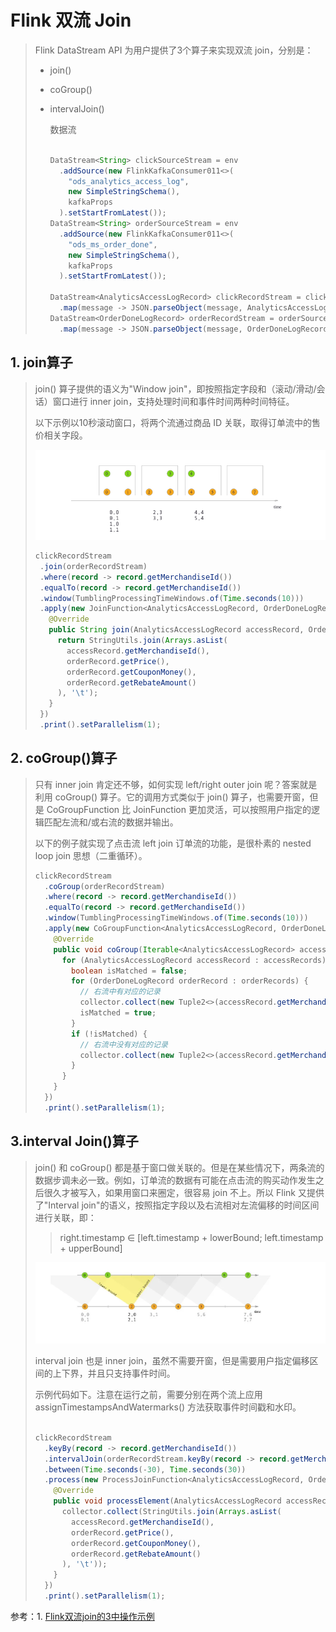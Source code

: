 

# Flink 双流 Join

> Flink DataStream API 为用户提供了3个算子来实现双流 join，分别是：
>
> - join()
>
> - coGroup()
>
> - intervalJoin()
>
>   数据流
>
>   ```java
>     
>   DataStream<String> clickSourceStream = env
>     .addSource(new FlinkKafkaConsumer011<>(
>       "ods_analytics_access_log",
>       new SimpleStringSchema(),
>       kafkaProps
>     ).setStartFromLatest());
>   DataStream<String> orderSourceStream = env
>     .addSource(new FlinkKafkaConsumer011<>(
>       "ods_ms_order_done",
>       new SimpleStringSchema(),
>       kafkaProps
>     ).setStartFromLatest());
>     
>   DataStream<AnalyticsAccessLogRecord> clickRecordStream = clickSourceStream
>     .map(message -> JSON.parseObject(message, AnalyticsAccessLogRecord.class));
>   DataStream<OrderDoneLogRecord> orderRecordStream = orderSourceStream
>     .map(message -> JSON.parseObject(message, OrderDoneLogRecord.class));
>   ```

## 1. join算子

>  join() 算子提供的语义为"Window join"，即按照指定字段和（滚动/滑动/会话）窗口进行 inner join，支持处理时间和事件时间两种时间特征。
>
>以下示例以10秒滚动窗口，将两个流通过商品 ID 关联，取得订单流中的售价相关字段。
>
>![image-20201127160806918](flilnk%E5%8F%8C%E6%B5%81join.assets/image-20201127160806918.png)
>
>```java
>clickRecordStream
>  .join(orderRecordStream)
>  .where(record -> record.getMerchandiseId())
>  .equalTo(record -> record.getMerchandiseId())
>  .window(TumblingProcessingTimeWindows.of(Time.seconds(10)))
>  .apply(new JoinFunction<AnalyticsAccessLogRecord, OrderDoneLogRecord, String>() {
>    @Override
>    public String join(AnalyticsAccessLogRecord accessRecord, OrderDoneLogRecord orderRecord) throws Exception {
>      return StringUtils.join(Arrays.asList(
>        accessRecord.getMerchandiseId(),
>        orderRecord.getPrice(),
>        orderRecord.getCouponMoney(),
>        orderRecord.getRebateAmount()
>      ), '\t');
>    }
>  })
>  .print().setParallelism(1);
>```
>
>

## 2. coGroup()算子

> 只有 inner join 肯定还不够，如何实现 left/right outer join 呢？答案就是利用 coGroup() 算子。它的调用方式类似于 join() 算子，也需要开窗，但是 CoGroupFunction 比 JoinFunction 更加灵活，可以按照用户指定的逻辑匹配左流和/或右流的数据并输出。
>
> 以下的例子就实现了点击流 left join 订单流的功能，是很朴素的 nested loop join 思想（二重循环）。
>
> ```java
> clickRecordStream
>   .coGroup(orderRecordStream)
>   .where(record -> record.getMerchandiseId())
>   .equalTo(record -> record.getMerchandiseId())
>   .window(TumblingProcessingTimeWindows.of(Time.seconds(10)))
>   .apply(new CoGroupFunction<AnalyticsAccessLogRecord, OrderDoneLogRecord, Tuple2<String, Long>>() {
>     @Override
>     public void coGroup(Iterable<AnalyticsAccessLogRecord> accessRecords, Iterable<OrderDoneLogRecord> orderRecords, Collector<Tuple2<String, Long>> collector) throws Exception {
>       for (AnalyticsAccessLogRecord accessRecord : accessRecords) {
>         boolean isMatched = false;
>         for (OrderDoneLogRecord orderRecord : orderRecords) {
>           // 右流中有对应的记录
>           collector.collect(new Tuple2<>(accessRecord.getMerchandiseName(), orderRecord.getPrice()));
>           isMatched = true;
>         }
>         if (!isMatched) {
>           // 右流中没有对应的记录
>           collector.collect(new Tuple2<>(accessRecord.getMerchandiseName(), null));
>         }
>       }
>     }
>   })
>   .print().setParallelism(1);
> ```
>
> 

## 3.interval Join()算子

> join() 和 coGroup() 都是基于窗口做关联的。但是在某些情况下，两条流的数据步调未必一致。例如，订单流的数据有可能在点击流的购买动作发生之后很久才被写入，如果用窗口来圈定，很容易 join 不上。所以 Flink 又提供了"Interval join"的语义，按照指定字段以及右流相对左流偏移的时间区间进行关联，即：
>
> > right.timestamp ∈ [left.timestamp + lowerBound; left.timestamp + upperBound]
>
> ![image-20201127161724873](flilnk%E5%8F%8C%E6%B5%81join.assets/image-20201127161724873.png)
>
> interval join 也是 inner join，虽然不需要开窗，但是需要用户指定偏移区间的上下界，并且只支持事件时间。
>
> 示例代码如下。注意在运行之前，需要分别在两个流上应用 assignTimestampsAndWatermarks() 方法获取事件时间戳和水印。
>
> ```java
> 
> clickRecordStream
>   .keyBy(record -> record.getMerchandiseId())
>   .intervalJoin(orderRecordStream.keyBy(record -> record.getMerchandiseId()))
>   .between(Time.seconds(-30), Time.seconds(30))
>   .process(new ProcessJoinFunction<AnalyticsAccessLogRecord, OrderDoneLogRecord, String>() {
>     @Override
>     public void processElement(AnalyticsAccessLogRecord accessRecord, OrderDoneLogRecord orderRecord, Context context, Collector<String> collector) throws Exception {
>       collector.collect(StringUtils.join(Arrays.asList(
>         accessRecord.getMerchandiseId(),
>         orderRecord.getPrice(),
>         orderRecord.getCouponMoney(),
>         orderRecord.getRebateAmount()
>       ), '\t'));
>     }
>   })
>   .print().setParallelism(1);
> ```
>
> 







参考：1. [Flink双流join的3中操作示例](https://mp.weixin.qq.com/s?__biz=MzU3Mzg4OTMyNQ==&mid=2247489831&idx=1&sn=e11a7f228d824d6ff79160e82128714c&chksm=fd3b9765ca4c1e73fb9f40168db85a0ef3f835e847bbc28d016c08b828171a5a4e981d7168e4&scene=126&sessionid=1606437164&key=49bbee8ef4005d858d83627c06b54ff8483db160e049ee429a2be72944156164462f6c57828b9a7ea6ce9d28f7454701c5e4f43a732a7b5af5c101eae360a345aaf2f0d8b88282b7b6cec011790eda4d3e938e7ae272066ea81378e10ee4387a893eb32fb8f8336116c856b89f9239679d961738922b7f73ed7f2171d1c6c794&ascene=1&uin=MjE0OTczMjUzOA%3D%3D&devicetype=Windows+10+x64&version=6300002f&lang=zh_CN&exportkey=A1oWd0X8ReQU31s1eAq2JJU%3D&pass_ticket=EqTcxJXW%2F22CqP0v1PsKrgw6dTgvSo5t10vD8rlgy8Cl5soyEi4lhdX5E2bu%2FLVs&wx_header=0)

